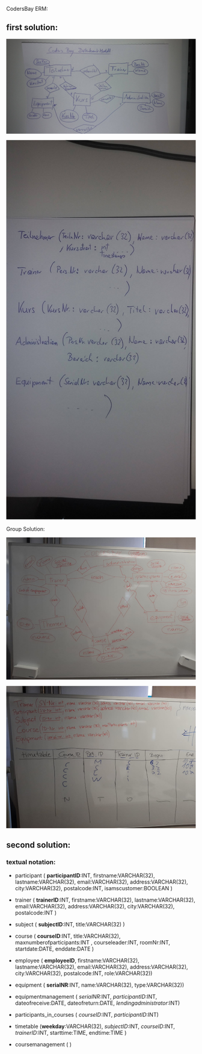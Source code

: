 CodersBay ERM:

## first solution:

![ownERM](WTeCBU5.jpg)

![ownERM](JmedfFz.jpg)

Group Solution:

![ERM](8bb9e446-b3ae-4ea7-861a-a5315d081ac2.jfif)

![ERM](b55c6f3a-048e-407d-a1c0-ec467c9b6cc2.jfif)

## second solution:

### textual notation:

* participant ( **participantID**:INT, firstname:VARCHAR(32), lastname:VARCHAR(32), email:VARCHAR(32), 
address:VARCHAR(32), city:VARCHAR(32), postalcode:INT, isamscustomer:BOOLEAN )
 
* trainer ( **trainerID**:INT, firstname:VARCHAR(32), lastname:VARCHAR(32), email:VARCHAR(32), 
address:VARCHAR(32), city:VARCHAR(32), postalcode:INT )

* subject ( **subjectID**:INT, title:VARCHAR(32) )

* course ( **courseID**:INT, title:VARCHAR(32), maxnumberofparticipants:INT , courseleader:INT, 
roomNr:INT, startdate:DATE, enddate:DATE )

* employee ( **employeeID**, firstname:VARCHAR(32), lastname:VARCHAR(32), email:VARCHAR(32), 
address:VARCHAR(32), city:VARCHAR(32), postalcode:INT, role:VARCHAR(32))

* equipment ( **serialNR**:INT, name:VARCHAR(32), type:VARCHAR(32))                            

* equipmentmanagement ( *serialNR*:INT, *participantID*:INT, dateofreceive:DATE, dateofreturn:DATE, *lendingadministrator*:INT)

* participants_in_courses ( *courseID*:INT, *participantID*:INT)

* timetable (**weekday**:VARCHAR(32), *subjectID*:INT, *courseID*:INT, *trainerID*:INT, starttime:TIME, endtime:TIME )

* coursemanagement ( )